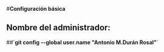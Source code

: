 
#**Configuración básica**
 ## Nombre del administrador:
##´**git config --global user.name "Antonio M.Durán Rosal"**`
